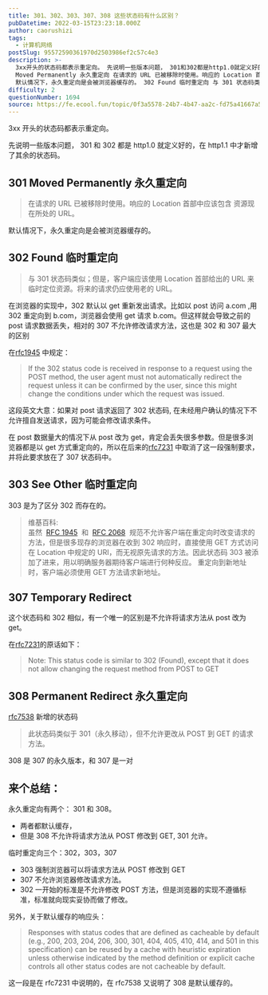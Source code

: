 ```yaml
---
title: 301、302、303、307、308 这些状态码有什么区别？
pubDatetime: 2022-03-15T23:23:18.000Z
author: caorushizi
tags:
  - 计算机网络
postSlug: 95572590361970d2503986ef2c57c4e3
description: >-
  3xx开头的状态码都表示重定向。 先说明一些版本问题， 301和302都是http1.0就定义好的，在http1.1中才新增了其余的状态码。 301
  Moved Permanently 永久重定向 在请求的 URL 已被移除时使用。响应的 Location 首部中应该包含 资源现在所处的 URL。
  默认情况下，永久重定向是会被浏览器缓存的。 302 Found 临时重定向 与 301 状态码类似；
difficulty: 2
questionNumber: 1694
source: https://fe.ecool.fun/topic/0f3a5578-24b7-4b47-aa2c-fd75a41667a5
---
```


3xx 开头的状态码都表示重定向。

先说明一些版本问题， 301 和 302 都是 http1.0 就定义好的，在 http1.1 中才新增了其余的状态码。

## 301 Moved Permanently 永久重定向

> 在请求的 URL 已被移除时使用。响应的 Location 首部中应该包含 资源现在所处的 URL。

默认情况下，永久重定向是会被浏览器缓存的。

## 302 Found 临时重定向

> 与 301 状态码类似；但是，客户端应该使用 Location 首部给出的 URL 来临时定位资源。将来的请求仍应使用老的 URL。

在浏览器的实现中，302 默认以 get 重新发出请求。比如以 post 访问 a.com ,用 302 重定向到 b.com，浏览器会使用 get 请求 b.com。但这样就会导致之前的 post 请求数据丢失，相对的 307 不允许修改请求方法，这也是 302 和 307 最大的区别

在[rfc1945](https://tools.ietf.org/html/rfc1945) 中规定：

> If the 302 status code is received in response to a request using the POST method, the user agent must not automatically redirect the request unless it can be confirmed by the user, since this might change the conditions under which the request was issued.

这段英文大意：如果对 post 请求返回了 302 状态码, 在未经用户确认的情况下不允许擅自发送请求，因为可能会修改请求条件。

在 post 数据量大的情况下从 post 改为 get，肯定会丢失很多参数。但是很多浏览器都是以 get 方式重定向的，所以在后来的[rfc7231](https://tools.ietf.org/html/rfc7231#section-6.4.4) 中取消了这一段强制要求，并将此要求放在了 307 状态码中。

## 303 See Other 临时重定向

303 是为了区分 302 而存在的。

> 维基百科:  
> 虽然  [RFC 1945](https://tools.ietf.org/html/rfc1945)  和  [RFC 2068](https://tools.ietf.org/html/rfc2068)  规范不允许客户端在重定向时改变请求的方法，但是很多现存的浏览器在收到 302 响应时，直接使用 GET 方式访问在 Location 中规定的 URI，而无视原先请求的方法。因此状态码 303 被添加了进来，用以明确服务器期待客户端进行何种反应。
> 重定向到新地址时，客户端必须使用 GET 方法请求新地址。

## 307 Temporary Redirect

这个状态码和 302 相似，有一个唯一的区别是不允许将请求方法从 post 改为 get。

在[rfc7231](https://tools.ietf.org/html/rfc7231#section-6.4.4)的原话如下：

> Note: This status code is similar to 302 (Found), except that it does not allow changing the request method from POST to GET

## 308 Permanent Redirect 永久重定向

[rfc7538](https://tools.ietf.org/html/rfc7538) 新增的状态码

> 此状态码类似于 301（永久移动），但不允许更改从 POST 到 GET 的请求方法。

308 是 307 的永久版本，和 307 是一对

## 来个总结：

永久重定向有两个： 301 和 308。

- 两者都默认缓存，
- 但是 308 不允许将请求方法从 POST 修改到 GET, 301 允许。

临时重定向三个：302，303，307

- 303 强制浏览器可以将请求方法从 POST 修改到 GET
- 307 不允许浏览器修改请求方法。
- 302 一开始的标准是不允许修改 POST 方法，但是浏览器的实现不遵循标准，标准就向现实妥协而做了修改。

另外，关于默认缓存的响应头：

> Responses with status codes that are defined as cacheable by default (e.g., 200, 203, 204, 206, 300, 301, 404, 405, 410, 414, and 501 in this specification) can be reused by a cache with heuristic expiration unless otherwise indicated by the method definition or explicit cache controls all other status codes are not cacheable by default.

这一段是在 rfc7231 中说明的，在 rfc7538 又说明了 308 是默认缓存的。
